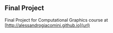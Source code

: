 ## Final Project

Final Project for Computational Graphics course at [http://alessandrogiacomini.github.io](url)